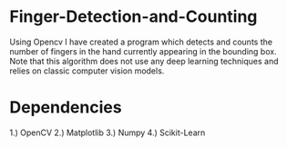 # Finger-Detection-and-Counting
Using Opencv I have created a program which detects and counts the number of fingers in the hand currently appearing in the bounding box. Note that this algorithm does not use any deep learning techniques and relies on classic computer vision models.

# Dependencies
1.) OpenCV
2.) Matplotlib
3.) Numpy
4.) Scikit-Learn
